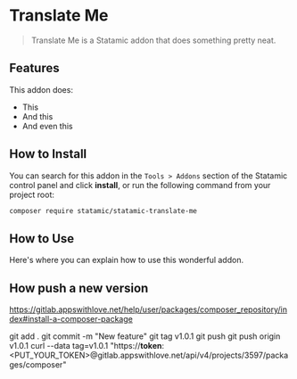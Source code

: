 # Translate Me

> Translate Me is a Statamic addon that does something pretty neat.

## Features

This addon does:

- This
- And this
- And even this

## How to Install

You can search for this addon in the `Tools > Addons` section of the Statamic control panel and click **install**, or run the following command from your project root:

``` bash
composer require statamic/statamic-translate-me
```

## How to Use

Here's where you can explain how to use this wonderful addon.


## How push a new version

https://gitlab.appswithlove.net/help/user/packages/composer_repository/index#install-a-composer-package

git add .
git commit -m "New feature"
git tag v1.0.1
git push
git push origin v1.0.1
curl --data tag=v1.0.1 "https://__token__:<PUT_YOUR_TOKEN>@gitlab.appswithlove.net/api/v4/projects/3597/packages/composer"